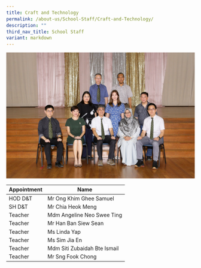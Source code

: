 ```yaml
---
title: Craft and Technology
permalink: /about-us/School-Staff/Craft-and-Technology/
description: ""
third_nav_title: School Staff
variant: markdown
---
```

![](/images/Dept%20Photo/Craft___Technology_DEPARTMENT_2817_FORMAL.jpg)


| Appointment | Name | 
| -------- | -------- | 
| HOD D&T    | Mr Ong Khim Ghee Samuel   | 
| SH D&T     | Mr Chia Heok Meng   | 
| Teacher     | Mdm Angeline Neo Swee Ting    | 
| Teacher     | Mr Han Ban Siew Sean     | 
| Teacher     | Ms Linda Yap    | 
| Teacher     | Ms Sim Jia En     | 
| Teacher     | Mdm Siti Zubaidah Bte Ismail    | 
| Teacher     | Mr Sng Fook Chong    |
